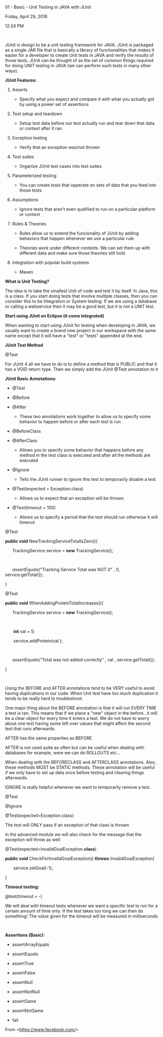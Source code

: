 01 - Basic - Unit Testing in JAVA with JUnit

Friday, April 29, 2016

12:24 PM

 

JUnit is design to be a unit testing framework for JAVA. JUnit is packaged as a single JAR file that is basically a library of functionalities that makes it easier for a developer to create Unit tests in JAVA and verify the results of those tests. JUnit can be thought of as the set of common things required for doing UNIT testing in JAVA (we can perform such tests in many other ways).

**JUnit Features:**

1.  Asserts

    -   Specify what you expect and compare it with what you actually got by using a power set of assertions

2.  Test setup and teardown

    -   Setup test data before our test actually run and tear down that data or context after it ran

3.  Exception testing

    -   Verify that an exception was/not thrown

4.  Test suites

    -   Organize JUnit test cases into test suites

5.  Parameterized testing

    -   You can create tests that opperate on sets of data that you feed into those tests

6.  Assumptions

    -   Ignore tests that aren\'t even qualfiied to run on a particular platform or context

7.  Rules & Theories

    -   Rules allow us to extend the funcionality of JUnit by adding behaviors that happen whenever we use a particular rule

    -   Theories work under different contexts. We can set them up with different data and make sure those theories still hold

8.  Integration with popular build systems

    -   Maven

**What is Unit Testing?**

The idea is to take the smallest Unit of code and test it by itself. In Java, this is a class. If you start doing tests that involve multiple classes, then you can consider this to be Integration or System testing. If we are using a database or calling a webservice then it may be a good test, but it is not a UNIT test.

**Start using JUnit on Eclipse (it come integrated)**

When wanting to start using JUnit for testing when developing in JAVA, we usually want to create a brand new project in our workspace with the same name except that it will have a \"test\" or \"tests\" appended at the end.

**JUnit Test Method**

\@Test

For JUnit 4 all we have to do is to define a method that is PUBLIC and that it has a VOID return type. Then we simply add the JUnit \@Test annotation to it

**JUnit Basic Annotations:**

-   \@Test

-   \@Before

-   \@After

    -   These two annotations work together to allow us to specify some behavior to happen before or after each test is run

-   \@BeforeClass

-   \@AfterClass

    -   Allows you to specify some behavior that happens before any method in the test class is executed and after all the methods are executed

-   \@Ignore

    -   Tells the JUnit runner to ignore this test to temporarily disable a test

-   \@Test(expected = Exception.class)

    -   Allows us to expect that an exception will be thrown

-   \@Test(timeout = 100)

    -   Allows us to specify a period that the test should run otherwise it will timeout

\@Test

**public void** NewTrackingServiceTotalIsZero(){

      TrackingService service = **new** TrackingService();

      

      *assertEquals*(\"Tracking Service Total was NOT 0\" , 0, service.getTotal());

}

\@Test

**public void** WhenAddingProteinTotalIncreases(){

      TrackingService service = **new** TrackingService();

      

       **int** val = 5;

       service.addProtein(val );

      

      *assertEquals*(\"Total was not added correctly\" , val , service.getTotal());

}

 

Using the BEFORE and AFTER annotations tend to be VERY useful to avoid having duplications in our code. When Unit test have too much duplication it tends to be really hard to troubleshoot.

One major thing about the BEFORE annotation is that it will run EVERY TIME a test is ran. This means that if we place a \"new\" object in the before\...it will be a clear object for every time it enters a test. We do not have to worry about one test having some left over values that might affect the second test that runs afterwards.

AFTER has the same properties as BEFORE

AFTER is not used quite as often but can be useful when dealing with databases for example, were we can do ROLLOUTS etc\...

When dealing with the BEFORECLASS and AFTERCLASS annotations. Also, these methods MOST be STATIC methods. These annotation will be useful if we only have to set up data once before testing and clearing things afterwards.

IGNORE is really helpful whenever we want to temporarily remove a test. 

\@Test

\@Ignore

\@Test(expected=Exception.class)

The test will ONLY pass if an exception of that class is thrown

In the advanced module we will also check for the message that the exception will throw as well

\@Test(expected=InvalidGoalException.**class**)

**public void** CheckForInvalidGoalException() **throws** InvalidGoalException{

       service.setGoal(-1);

}

**Timeout testing:**

\@test(timeout = -)

We will deal with timeout tests whenever we want a specific test to run for a certain amount of time only. If the test takes too long we can then do something/ The value given for the timeout will be measured in milliseconds

 

**Assertions (Basic):**

-   assertArrayEquals

-   assertEquals

-   assertTrue

-   assertFalse

-   assertNull

-   assertNotNull

-   assertSame

-   assertNotSame

-   fail

From \<<https://www.facebook.com/>\>
